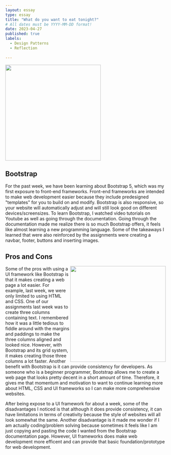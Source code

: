 ```yaml
---
layout: essay
type: essay
title: "What do you want to eat tonight?"
# All dates must be YYYY-MM-DD format!
date: 2023-04-27
published: true
labels:
  - Design Patterns
  - Reflection
  
---
```


<img width="300px" class="rounded float-start pe-4" src="https://img.freepik.com/premium-vector/making-recipe-cooking_171580-123.jpg">

## Bootstrap 
For the past week, we have been learning about Bootstrap 5, which was my first exposure to front-end frameworks. Front-end frameworks are intended to make web development easier because they include predesigned "templates" for you to build on and modify. Bootstrap is also responsive, so your website will automatically adjust and will still look good on different devices/screensizes. To learn Bootstrap, I watched video tutorials on Youtube as well as going through the documentation. Going through the documentation made me realize there is so much Bootstrap offers, it feels like almost learning a new programming language. Some of the takeaways I learned that were also reinforced by the assignments were creating a navbar, footer, buttons and inserting images. 


## Pros and Cons
<img align="right" width="300px" src="https://roclogicmarketing.com/wp-content/uploads/2019/07/pros-and-cons.jpg">

Some of the pros with using a UI framework like Bootstrap is that it makes creating a web page a lot easier. For example, last week, we were only limited to using HTML and CSS. One of our assignments last week was to create three columns containing text. I remembered how it was a little tedious to fiddle around with the margins and paddings to make the three columns aligned and looked nice. However, with Bootstrap and its grid system, it makes creating those three columns a lot faster. Another benefit with Bootstrap is it can provide consistency for developers. As someone who is a beginner programmer, Bootstrap allows me to create a web page that looks pretty decent in a short amount of time. Therefore, it gives me that momentum and motivation to want to continue learning more about HTML, CSS and UI frameworks so I can make more comprehensive websites. 

After being expose to a UI framework for about a week, some of the disadvantages I noticed is that although it does provide consistency, it can have limitations in terms of creativity because the style of websites will all look somewhat the same. Another disadvantage is it made me wonder if I am actually coding/problem solving because sometimes it feels like I am just copying and pasting the code I wanted from the Bootstrap documentation page. However, UI frameworks does make web development more efficent and can provide that basic foundation/prototype for web development. 

